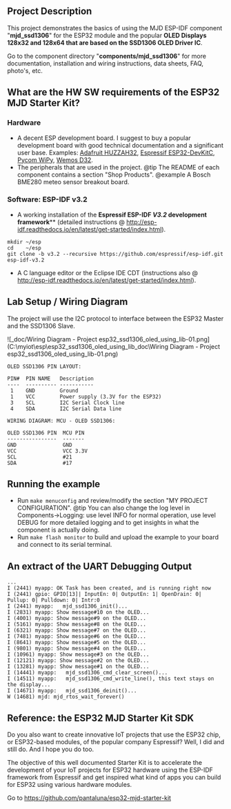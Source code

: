 ## Project Description
This project demonstrates the basics of using the MJD ESP-IDF component "**mjd_ssd1306**" for the ESP32 module and the popular **OLED Displays 128x32 and 128x64 that are based on the SSD1306 OLED Driver IC**.

Go to the component directory "**components/mjd_ssd1306**" for more documentation, installation and wiring instructions, data sheets, FAQ, photo's, etc.



## What are the HW SW requirements of the ESP32 MJD Starter Kit?

### Hardware

- A decent ESP development board. I suggest to buy a popular development board with good technical documentation and a significant user base. Examples: [Adafruit HUZZAH32](https://www.adafruit.com/product/3405),  [Espressif ESP32-DevKitC](http://espressif.com/en/products/hardware/esp32-devkitc/overview), [Pycom WiPy](https://pycom.io/hardware/), [Wemos D32](https://wiki.wemos.cc/products:d32:d32).
- The peripherals that are used in the project.
  @tip The README of each component contains a section "Shop Products".
  @example A Bosch BME280 meteo sensor breakout board.

### Software: ESP-IDF v3.2

- A working installation of the **Espressif ESP-IDF *V3.2* development framework**** (detailed instructions @ http://esp-idf.readthedocs.io/en/latest/get-started/index.html).

```
mkdir ~/esp
cd    ~/esp
git clone -b v3.2 --recursive https://github.com/espressif/esp-idf.git esp-idf-v3.2
```

- A C language editor or the Eclipse IDE CDT (instructions also @ http://esp-idf.readthedocs.io/en/latest/get-started/index.html).



## Lab Setup / Wiring Diagram

The project will use the I2C protocol to interface between the ESP32 Master and the SSD1306 Slave.

![_doc/Wiring Diagram - Project esp32_ssd1306_oled_using_lib-01.png](C:\myiot\esp\esp32_ssd1306_oled_using_lib\_doc\Wiring Diagram - Project esp32_ssd1306_oled_using_lib-01.png)



```
OLED SSD1306 PIN LAYOUT:

PIN#  PIN NAME	 Description
----  ---------- -----------
 1    GND        Ground
 1    VCC        Power supply (3.3V for the ESP32)
 3    SCL        I2C Serial Clock line
 4    SDA        I2C Serial Data line
 
WIRING DIAGRAM: MCU - OLED SSD1306:

OLED SSD1306 PIN  MCU PIN
----------------  -------
GND               GND
VCC               VCC 3.3V
SCL               #21
SDA               #17
```



## Running the example

- Run `make menuconfig` and review/modify the section "MY PROJECT CONFIGURATION".
  @tip You can also change the log level in Components->Logging: use level INFO for normal operation, use level DEBUG for more detailed logging and to get insights in what the component is actually doing.
- Run `make flash monitor` to build and upload the example to your board and connect to its serial terminal.



## An extract of the UART Debugging Output

```
...
I (2441) myapp: OK Task has been created, and is running right now
I (2441) gpio: GPIO[13]| InputEn: 0| OutputEn: 1| OpenDrain: 0| Pullup: 0| Pulldown: 0| Intr:0
I (2441) myapp:   mjd_ssd1306_init()...
I (2831) myapp: Show message#10 on the OLED...
I (4001) myapp: Show message#9 on the OLED...
I (5161) myapp: Show message#8 on the OLED...
I (6321) myapp: Show message#7 on the OLED...
I (7481) myapp: Show message#6 on the OLED...
I (8641) myapp: Show message#5 on the OLED...
I (9801) myapp: Show message#4 on the OLED...
I (10961) myapp: Show message#3 on the OLED...
I (12121) myapp: Show message#2 on the OLED...
I (13281) myapp: Show message#1 on the OLED...
I (14441) myapp:   mjd_ssd1306_cmd_clear_screen()...
I (14511) myapp:   mjd_ssd1306_cmd_write_line(), this text stays on the display...
I (14671) myapp:   mjd_ssd1306_deinit()...
W (14681) mjd: mjd_rtos_wait_forever()
```



## Reference: the ESP32 MJD Starter Kit SDK

Do you also want to create innovative IoT projects that use the ESP32 chip, or ESP32-based modules, of the popular company Espressif? Well, I did and still do. And I hope you do too.

The objective of this well documented Starter Kit is to accelerate the development of your IoT projects for ESP32 hardware using the ESP-IDF framework from Espressif and get inspired what kind of apps you can build for ESP32 using various hardware modules.

Go to https://github.com/pantaluna/esp32-mjd-starter-kit



